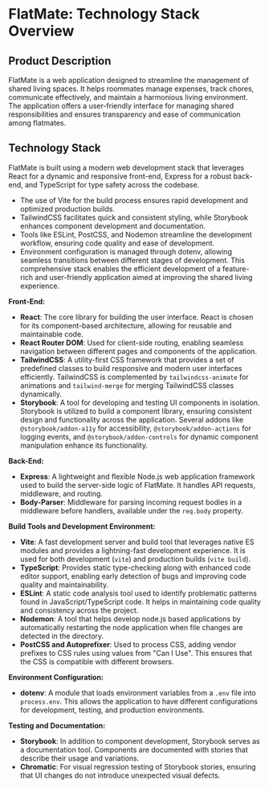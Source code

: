 # FlatMate: Technology Stack Overview

## Product Description

FlatMate is a web application designed to streamline the management of shared living spaces. It helps roommates manage expenses, track chores, communicate effectively, and maintain a harmonious living environment. The application offers a user-friendly interface for managing shared responsibilities and ensures transparency and ease of communication among flatmates.

## Technology Stack

FlatMate is built using a modern web development stack that leverages React for a dynamic and responsive front-end, Express for a robust back-end, and TypeScript for type safety across the codebase.

- The use of Vite for the build process ensures rapid development and optimized production builds.
- TailwindCSS facilitates quick and consistent styling, while Storybook enhances component development and documentation.
- Tools like ESLint, PostCSS, and Nodemon streamline the development workflow, ensuring code quality and ease of development.
- Environment configuration is managed through dotenv, allowing seamless transitions between different stages of development. This comprehensive stack enables the efficient development of a feature-rich and user-friendly application aimed at improving the shared living experience.

**Front-End:**

- **React**: The core library for building the user interface. React is chosen for its component-based architecture, allowing for reusable and maintainable code.
- **React Router DOM**: Used for client-side routing, enabling seamless navigation between different pages and components of the application.
- **TailwindCSS**: A utility-first CSS framework that provides a set of predefined classes to build responsive and modern user interfaces efficiently. TailwindCSS is complemented by `tailwindcss-animate` for animations and `tailwind-merge` for merging TailwindCSS classes dynamically.
- **Storybook**: A tool for developing and testing UI components in isolation. Storybook is utilized to build a component library, ensuring consistent design and functionality across the application. Several addons like `@storybook/addon-a11y` for accessibility, `@storybook/addon-actions` for logging events, and `@storybook/addon-controls` for dynamic component manipulation enhance its functionality.

**Back-End:**

- **Express**: A lightweight and flexible Node.js web application framework used to build the server-side logic of FlatMate. It handles API requests, middleware, and routing.
- **Body-Parser**: Middleware for parsing incoming request bodies in a middleware before handlers, available under the `req.body` property.

**Build Tools and Development Environment:**

- **Vite**: A fast development server and build tool that leverages native ES modules and provides a lightning-fast development experience. It is used for both development (`vite`) and production builds (`vite build`).
- **TypeScript**: Provides static type-checking along with enhanced code editor support, enabling early detection of bugs and improving code quality and maintainability.
- **ESLint**: A static code analysis tool used to identify problematic patterns found in JavaScript/TypeScript code. It helps in maintaining code quality and consistency across the project.
- **Nodemon**: A tool that helps develop node.js based applications by automatically restarting the node application when file changes are detected in the directory.
- **PostCSS and Autoprefixer**: Used to process CSS, adding vendor prefixes to CSS rules using values from "Can I Use". This ensures that the CSS is compatible with different browsers.

**Environment Configuration:**

- **dotenv**: A module that loads environment variables from a `.env` file into `process.env`. This allows the application to have different configurations for development, testing, and production environments.

**Testing and Documentation:**

- **Storybook**: In addition to component development, Storybook serves as a documentation tool. Components are documented with stories that describe their usage and variations.
- **Chromatic**: For visual regression testing of Storybook stories, ensuring that UI changes do not introduce unexpected visual defects.
